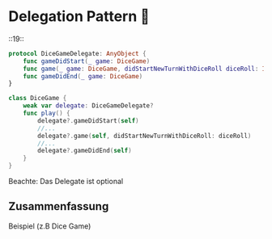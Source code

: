 # Delegation Pattern 🍷
::19::

```swift
protocol DiceGameDelegate: AnyObject {
    func gameDidStart(_ game: DiceGame)
    func game(_ game: DiceGame, didStartNewTurnWithDiceRoll diceRoll: Int)
    func gameDidEnd(_ game: DiceGame)
}
```


```swift
class DiceGame {
	weak var delegate: DiceGameDelegate?
	func play() {
		delegate?.gameDidStart(self)
		//...
		delegate?.game(self, didStartNewTurnWithDiceRoll: diceRoll)
	    //...
		delegate?.gameDidEnd(self)
	}
}
```

Beachte: Das Delegate ist optional

## Zusammenfassung
Beispiel (z.B Dice Game)